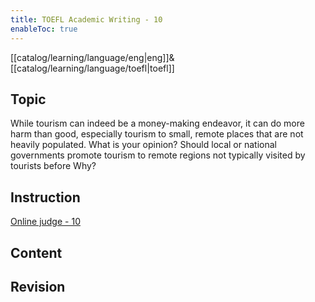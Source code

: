 ```yaml
---
title: TOEFL Academic Writing - 10
enableToc: true
---
```

[[catalog/learning/language/eng|eng]]&
[[catalog/learning/language/toefl|toefl]]

## Topic

While tourism can indeed be a money-making endeavor, it can do more harm than good, especially tourism to small, remote places that are not heavily populated. What is your opinion? Should local or national governments promote tourism to remote regions not typically visited by tourists before Why?

## Instruction

[Online judge - 10](https://ibt2-toefl-pt.ets.org/dg?code=A10&_gl=1*1hmxrv6*_gcl_au*ODQ2Mjc5MjE0LjE2ODEyMTE0MzU.*_ga*MTE4NTQ1NjgxNi4xNjgxMjExNDM1*_ga_T2TH8KSGFZ*MTY4NTA5MjM1NS41LjAuMTY4NTA5MjQwNi45LjAuMA..&_ga=2.225473946.181538343.1685082710-1185456816.1681211435)

## Content


## Revision

